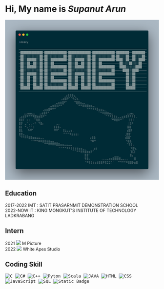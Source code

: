 # **Hi, My name is _Supanut Arun_**
![MyName](/Source/My_name_is.png)
## **Education**
2017-2022 IMT : SATIT PRASARNMIT DEMONSTRATION SCHOOL <br />
2022-NOW IT : KING MONGKUT'S INSTITUTE OF TECHNOLOGY LADKRABANG

## **Intern**
2021 <img src = "https://contentthailand.com/wp-content/uploads/2020/07/%E0%B8%9A%E0%B8%A3%E0%B8%B4%E0%B8%A9%E0%B8%B1%E0%B8%97-%E0%B9%80%E0%B8%AD%E0%B9%87%E0%B8%A1-%E0%B8%9E%E0%B8%B4%E0%B8%84%E0%B9%80%E0%B8%88%E0%B8%AD%E0%B8%A3%E0%B9%8C%E0%B8%AA-%E0%B8%88%E0%B8%B3%E0%B8%81%E0%B8%B1%E0%B8%94-1024x1024.jpg" height = "auto" width = "35"> M Picture <br />
2022 <img src = "https://media.licdn.com/dms/image/v2/C560BAQFa5rqQkErLiQ/company-logo_200_200/company-logo_200_200/0/1674807145601?e=2147483647&v=beta&t=lbc2fD3BPDQEd12y6JPewwZjSepiYP6_hZaHlrevCWs" width = "35"> White Apes Studio

## **Coding Skill**
<kbd>![C](https://img.shields.io/badge/Language-purple?style=for-the-badge&logo=codio&logoColor=white) ![C#](https://img.shields.io/badge/%23%20Language-black?style=for-the-badge&logo=codio&logoColor=white) ![C++](https://img.shields.io/badge/Language-blue?style=for-the-badge&logo=c%2B%2B&logoColor=white) ![Pyton](https://img.shields.io/badge/Python-blue?style=for-the-badge&logo=python&logoColor=yellow) ![Scala](https://img.shields.io/badge/Scala-red?style=for-the-badge&logo=scala&logoColor=white) ![JAVA](https://img.shields.io/badge/JAVA-orange?style=for-the-badge&logo=coffeescript&logoColor=white) ![HTML](https://img.shields.io/badge/HTML-orange?style=for-the-badge&logo=html5&logoColor=white) ![CSS](https://img.shields.io/badge/CSS-blue?style=for-the-badge&logo=css&logoColor=white) ![JavaScript](https://img.shields.io/badge/JavaScript-yellow?style=for-the-badge&logo=javascript&logoColor=white) ![SQL](https://img.shields.io/badge/SQL-orange?style=for-the-badge) ![Static Badge](https://img.shields.io/badge/Neo4J-blue?style=for-the-badge&logo=neo4j&logoColor=white)</kbd>

